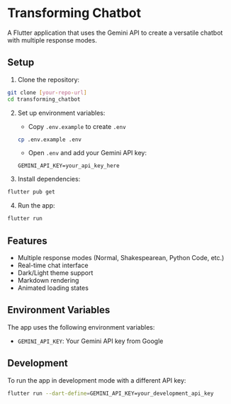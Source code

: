 # Transforming Chatbot

A Flutter application that uses the Gemini API to create a versatile chatbot with multiple response modes.

## Setup

1. Clone the repository:
```bash
git clone [your-repo-url]
cd transforming_chatbot
```

2. Set up environment variables:
   - Copy `.env.example` to create `.env`
   ```bash
   cp .env.example .env
   ```
   - Open `.env` and add your Gemini API key:
   ```
   GEMINI_API_KEY=your_api_key_here
   ```

3. Install dependencies:
```bash
flutter pub get
```

4. Run the app:
```bash
flutter run
```

## Features

- Multiple response modes (Normal, Shakespearean, Python Code, etc.)
- Real-time chat interface
- Dark/Light theme support
- Markdown rendering
- Animated loading states

## Environment Variables

The app uses the following environment variables:
- `GEMINI_API_KEY`: Your Gemini API key from Google

## Development

To run the app in development mode with a different API key:
```bash
flutter run --dart-define=GEMINI_API_KEY=your_development_api_key
```